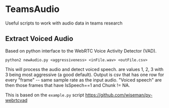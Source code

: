 # TeamsAudio
Useful scripts to work with audio data in teams research

## Extract Voiced Audio
Based on python interface to the WebRTC Voice Activity Detector (VAD).

```
python2 newAudio.py <aggressiveness> <inFile.wav> <outFile.csv>
```

This will process the audio and detect voiced speech. <aggressiveness> are values 1, 2, 3 with 3 being most aggressive (a good default). 
  Output is csv that has one row for every "frame" -- same sample rate as the input audio.
  "Voiced speech" are then those frames that have IsSpeech==1 and Chunk != NA.

This is based on the `example.py` script https://github.com/wiseman/py-webrtcvad
